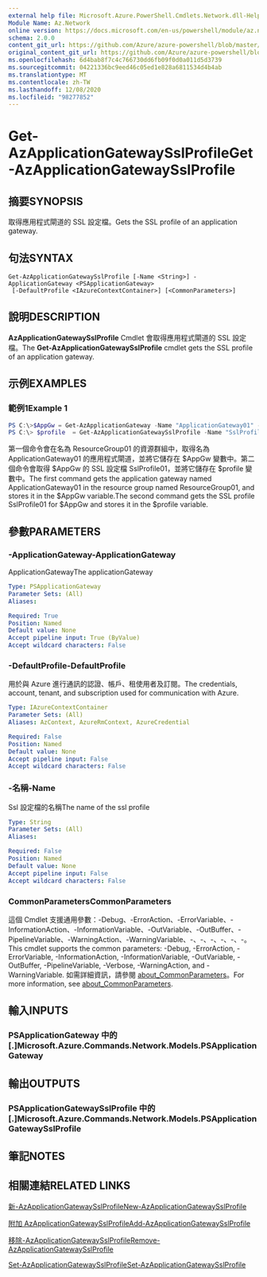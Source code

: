 ```yaml
---
external help file: Microsoft.Azure.PowerShell.Cmdlets.Network.dll-Help.xml
Module Name: Az.Network
online version: https://docs.microsoft.com/en-us/powershell/module/az.network/get-azapplicationgatewaysslprofile
schema: 2.0.0
content_git_url: https://github.com/Azure/azure-powershell/blob/master/src/Network/Network/help/Get-AzApplicationGatewaySslProfile.md
original_content_git_url: https://github.com/Azure/azure-powershell/blob/master/src/Network/Network/help/Get-AzApplicationGatewaySslProfile.md
ms.openlocfilehash: 6d4bab8f7c4c766730dd6fb09f0d0a011d5d3739
ms.sourcegitcommit: 04221336bc9eed46c05ed1e828a6811534d4b4ab
ms.translationtype: MT
ms.contentlocale: zh-TW
ms.lasthandoff: 12/08/2020
ms.locfileid: "98277852"
---
```

# <span data-ttu-id="4bcb3-101">Get-AzApplicationGatewaySslProfile</span><span class="sxs-lookup"><span data-stu-id="4bcb3-101">Get-AzApplicationGatewaySslProfile</span></span>

## <span data-ttu-id="4bcb3-102">摘要</span><span class="sxs-lookup"><span data-stu-id="4bcb3-102">SYNOPSIS</span></span>
<span data-ttu-id="4bcb3-103">取得應用程式閘道的 SSL 設定檔。</span><span class="sxs-lookup"><span data-stu-id="4bcb3-103">Gets the SSL profile of an application gateway.</span></span>

## <span data-ttu-id="4bcb3-104">句法</span><span class="sxs-lookup"><span data-stu-id="4bcb3-104">SYNTAX</span></span>

```
Get-AzApplicationGatewaySslProfile [-Name <String>] -ApplicationGateway <PSApplicationGateway>
 [-DefaultProfile <IAzureContextContainer>] [<CommonParameters>]
```

## <span data-ttu-id="4bcb3-105">說明</span><span class="sxs-lookup"><span data-stu-id="4bcb3-105">DESCRIPTION</span></span>
<span data-ttu-id="4bcb3-106">**AzApplicationGatewaySslProfile** Cmdlet 會取得應用程式閘道的 SSL 設定檔。</span><span class="sxs-lookup"><span data-stu-id="4bcb3-106">The **Get-AzApplicationGatewaySslProfile** cmdlet gets the SSL profile of an application gateway.</span></span>

## <span data-ttu-id="4bcb3-107">示例</span><span class="sxs-lookup"><span data-stu-id="4bcb3-107">EXAMPLES</span></span>

### <span data-ttu-id="4bcb3-108">範例1</span><span class="sxs-lookup"><span data-stu-id="4bcb3-108">Example 1</span></span>
```powershell
PS C:\>$AppGw = Get-AzApplicationGateway -Name "ApplicationGateway01" -ResourceGroupName "ResourceGroup01"
PS C:\> $profile  = Get-AzApplicationGatewaySslProfile -Name "SslProfile01" -ApplicationGateway $AppGw
```

<span data-ttu-id="4bcb3-109">第一個命令會在名為 ResourceGroup01 的資源群組中，取得名為 ApplicationGateway01 的應用程式閘道，並將它儲存在 $AppGw 變數中。第二個命令會取得 $AppGw 的 SSL 設定檔 SslProfile01，並將它儲存在 $profile 變數中。</span><span class="sxs-lookup"><span data-stu-id="4bcb3-109">The first command gets the application gateway named ApplicationGateway01 in the resource group named ResourceGroup01, and stores it in the $AppGw variable.The second command gets the SSL profile SslProfile01 for $AppGw and stores it in the $profile variable.</span></span>

## <span data-ttu-id="4bcb3-110">參數</span><span class="sxs-lookup"><span data-stu-id="4bcb3-110">PARAMETERS</span></span>

### <span data-ttu-id="4bcb3-111">-ApplicationGateway</span><span class="sxs-lookup"><span data-stu-id="4bcb3-111">-ApplicationGateway</span></span>
<span data-ttu-id="4bcb3-112">ApplicationGateway</span><span class="sxs-lookup"><span data-stu-id="4bcb3-112">The applicationGateway</span></span>

```yaml
Type: PSApplicationGateway
Parameter Sets: (All)
Aliases:

Required: True
Position: Named
Default value: None
Accept pipeline input: True (ByValue)
Accept wildcard characters: False
```

### <span data-ttu-id="4bcb3-113">-DefaultProfile</span><span class="sxs-lookup"><span data-stu-id="4bcb3-113">-DefaultProfile</span></span>
<span data-ttu-id="4bcb3-114">用於與 Azure 進行通訊的認證、帳戶、租使用者及訂閱。</span><span class="sxs-lookup"><span data-stu-id="4bcb3-114">The credentials, account, tenant, and subscription used for communication with Azure.</span></span>

```yaml
Type: IAzureContextContainer
Parameter Sets: (All)
Aliases: AzContext, AzureRmContext, AzureCredential

Required: False
Position: Named
Default value: None
Accept pipeline input: False
Accept wildcard characters: False
```

### <span data-ttu-id="4bcb3-115">-名稱</span><span class="sxs-lookup"><span data-stu-id="4bcb3-115">-Name</span></span>
<span data-ttu-id="4bcb3-116">Ssl 設定檔的名稱</span><span class="sxs-lookup"><span data-stu-id="4bcb3-116">The name of the ssl profile</span></span>

```yaml
Type: String
Parameter Sets: (All)
Aliases:

Required: False
Position: Named
Default value: None
Accept pipeline input: False
Accept wildcard characters: False
```

### <span data-ttu-id="4bcb3-117">CommonParameters</span><span class="sxs-lookup"><span data-stu-id="4bcb3-117">CommonParameters</span></span>
<span data-ttu-id="4bcb3-118">這個 Cmdlet 支援通用參數：-Debug、-ErrorAction、-ErrorVariable、-InformationAction、-InformationVariable、-OutVariable、-OutBuffer、-PipelineVariable、-WarningAction、-WarningVariable、-、-、-、-、-、-。</span><span class="sxs-lookup"><span data-stu-id="4bcb3-118">This cmdlet supports the common parameters: -Debug, -ErrorAction, -ErrorVariable, -InformationAction, -InformationVariable, -OutVariable, -OutBuffer, -PipelineVariable, -Verbose, -WarningAction, and -WarningVariable.</span></span> <span data-ttu-id="4bcb3-119">如需詳細資訊，請參閱 [about_CommonParameters](http://go.microsoft.com/fwlink/?LinkID=113216)。</span><span class="sxs-lookup"><span data-stu-id="4bcb3-119">For more information, see [about_CommonParameters](http://go.microsoft.com/fwlink/?LinkID=113216).</span></span>

## <span data-ttu-id="4bcb3-120">輸入</span><span class="sxs-lookup"><span data-stu-id="4bcb3-120">INPUTS</span></span>

### <span data-ttu-id="4bcb3-121">PSApplicationGateway 中的 [.]</span><span class="sxs-lookup"><span data-stu-id="4bcb3-121">Microsoft.Azure.Commands.Network.Models.PSApplicationGateway</span></span>

## <span data-ttu-id="4bcb3-122">輸出</span><span class="sxs-lookup"><span data-stu-id="4bcb3-122">OUTPUTS</span></span>

### <span data-ttu-id="4bcb3-123">PSApplicationGatewaySslProfile 中的 [.]</span><span class="sxs-lookup"><span data-stu-id="4bcb3-123">Microsoft.Azure.Commands.Network.Models.PSApplicationGatewaySslProfile</span></span>

## <span data-ttu-id="4bcb3-124">筆記</span><span class="sxs-lookup"><span data-stu-id="4bcb3-124">NOTES</span></span>

## <span data-ttu-id="4bcb3-125">相關連結</span><span class="sxs-lookup"><span data-stu-id="4bcb3-125">RELATED LINKS</span></span>

[<span data-ttu-id="4bcb3-126">新-AzApplicationGatewaySslProfile</span><span class="sxs-lookup"><span data-stu-id="4bcb3-126">New-AzApplicationGatewaySslProfile</span></span>](./New-AzApplicationGatewaySslProfile.md)

[<span data-ttu-id="4bcb3-127">附加 AzApplicationGatewaySslProfile</span><span class="sxs-lookup"><span data-stu-id="4bcb3-127">Add-AzApplicationGatewaySslProfile</span></span>](./Add-AzApplicationGatewaySslProfile.md)

[<span data-ttu-id="4bcb3-128">移除-AzApplicationGatewaySslProfile</span><span class="sxs-lookup"><span data-stu-id="4bcb3-128">Remove-AzApplicationGatewaySslProfile</span></span>](./Remove-AzApplicationGatewaySslProfile.md)

[<span data-ttu-id="4bcb3-129">Set-AzApplicationGatewaySslProfile</span><span class="sxs-lookup"><span data-stu-id="4bcb3-129">Set-AzApplicationGatewaySslProfile</span></span>](./Set-AzApplicationGatewaySslProfile.md)